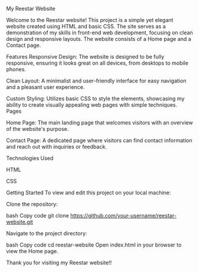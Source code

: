 My Reestar Website

Welcome to the Reestar website! This project is a simple yet elegant website created using HTML and basic CSS. The site serves as a demonstration of my skills in front-end web development, focusing on clean design and responsive layouts. The website consists of a Home page and a Contact page.

Features
Responsive Design: The website is designed to be fully responsive, ensuring it looks great on all devices, from desktops to mobile phones.

Clean Layout: A minimalist and user-friendly interface for easy navigation and a pleasant user experience.

Custom Styling: Utilizes basic CSS to style the elements, showcasing my ability to create visually appealing web pages with simple techniques.
Pages

Home Page: The main landing page that welcomes visitors with an overview of the website's purpose.

Contact Page: A dedicated page where visitors can find contact information and reach out with inquiries or feedback.

Technologies Used

HTML

CSS

Getting Started
To view and edit this project on your local machine:

Clone the repository:

bash
Copy code
git clone https://github.com/your-username/reestar-website.git

Navigate to the project directory:

bash
Copy code
cd reestar-website
Open index.html in your browser to view the Home page.

Thank you for visiting my Reestar website!!
